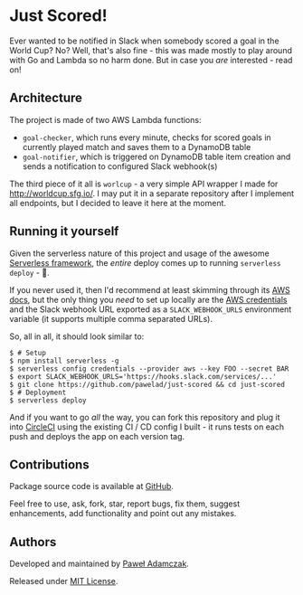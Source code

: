 # Just Scored!
Ever wanted to be notified in Slack when somebody scored a goal in the World
Cup? No? Well, that's also fine - this was made mostly to play around with Go
and Lambda so no harm done. But in case you *are* interested - read on!

## Architecture
The project is made of two AWS Lambda functions:
- `goal-checker`, which runs every minute, checks for scored goals in
  currently played match and saves them to a DynamoDB table
- `goal-notifier`, which is triggered on DynamoDB table item creation and
  sends a notification to configured Slack webhook(s)

The third piece of it all is `worlcup` - a very simple API wrapper I made for
http://worldcup.sfg.io/. I may put it in a separate repository after I
implement all endpoints, but I decided to leave it here at the moment.

## Running it yourself
Given the serverless nature of this project and usage of the awesome
[Serverless framework][serverless], the *entire* deploy comes up to running
`serverless deploy` - 🎉.

If you never used it, then I'd recommend at least skimming through its
[AWS docs][serverless aws docs], but the only thing you *need* to set up
locally are the [AWS credentials][serverless aws credentials] and the Slack
webhook URL exported as a `SLACK_WEBHOOK_URLS` environment variable
(it supports multiple comma separated URLs).

So, all in all, it should look similar to:

```shell
$ # Setup
$ npm install serverless -g
$ serverless config credentials --provider aws --key FOO --secret BAR
$ export SLACK_WEBHOOK_URLS='https://hooks.slack.com/services/...'
$ git clone https://github.com/pawelad/just-scored && cd just-scored
$ # Deployment
$ serverless deploy
```

And if you want to go _all_ the way, you can fork this repository and plug
it into [CircleCI][circleci] using the existing CI / CD config I built - it
runs tests on each push and deploys the app on each version tag.

## Contributions
Package source code is available at [GitHub][github].

Feel free to use, ask, fork, star, report bugs, fix them, suggest enhancements,
add functionality and point out any mistakes.

## Authors
Developed and maintained by [Paweł Adamczak][pawelad].

Released under [MIT License][license].


[circleci]: https://circleci.com/
[github]: https://github.com/pawelad/just-scored
[license]: https://github.com/pawelad/just-scored/blob/master/LICENSE
[pawelad]: https://github.com/pawelad
[serverless]: https://serverless.com/
[serverless aws credentials]: https://serverless.com/framework/docs/providers/aws/guide/credentials/
[serverless aws docs]: https://serverless.com/framework/docs/providers/aws/guide/quick-start/
